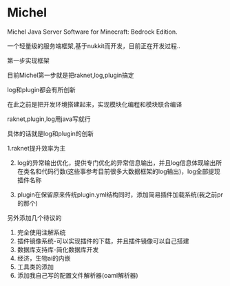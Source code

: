 # Michel
Michel Java Server Software for Minecraft: Bedrock Edition.

一个轻量级的服务端框架,基于nukkit而开发，目前正在开发过程..

第一步实现框架

目前Michel第一步就是把raknet,log,plugin搞定

log和plugin都会有所创新

在此之前是把开发环境搭建起来，实现模块化编程和模块联合编译

raknet,plugin,log用java写就行

具体的话就是log和plugin的创新


1.raknet提升效率为主

2. log的异常输出优化，提供专门优化的异常信息输出，并且log信息体现输出所在类名和代码行数(这些事参考目前很多大数据框架的log输出)，log全部提现插件名称

3. plugin在保留原来传统plugin.yml结构同时，添加简易插件加载系统(我之前pr的那个)

另外添加几个待议的

1. 完全使用注解系统
2. 插件镜像系统-可以实现插件的下载，并且插件镜像可以自己搭建
3. 数据库支持库-简化数据库开发
4. 经济，生物ai的内嵌
5. 工具类的添加
6. 添加我自己写的配置文件解析器(oaml解析器)
